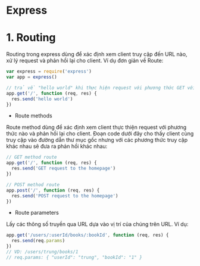 # Express

# 1. Routing
Routing trong express dùng để xác định xem client truy cập đến URL nào, xử lý request và phản hồi lại cho client. Ví dụ đơn giản về Route:
```javascript
var express = require('express')
var app = express()

// trả về "hello world" khi thực hiện request với phương thức GET với đường dẫn vào thư mục gốc
app.get('/', function (req, res) {
  res.send('hello world')
})
````
+ Route methods

Route method dùng để xác định xem client thực thiện request với phương thức nào và phản hồi lại cho client. Đoạn code dưới đây
cho thấy client cùng truy cập vào đường dẫn thư mục gốc nhưng với các phương thức truy cập khác nhau sẽ đưa ra phản hồi khác nhau:

```javascript
// GET method route
app.get('/', function (req, res) {
  res.send('GET request to the homepage')
})

// POST method route
app.post('/', function (req, res) {
  res.send('POST request to the homepage')
})
```

+ Route parameters

Lấy các thông số truyền qua URL dựa vào vị trí của chúng trên URL. Ví dụ:
```javascript
app.get('/users/:userId/books/:bookId', function (req, res) {
  res.send(req.params)
})
// VD: /users/trung/books/1
// req.params: { "userId": "trung", "bookId": "1" }
```



